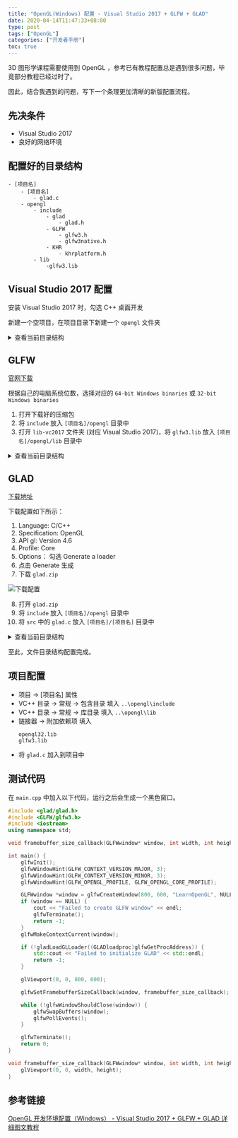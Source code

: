 ```yaml
---
title: "OpenGL(Windows) 配置 - Visual Studio 2017 + GLFW + GLAD"
date: 2020-04-14T11:47:33+08:00
type: post
tags: ["OpenGL"]
categories: ["开发者手册"]
toc: true
---
```


3D 图形学课程需要使用到 OpenGL ，参考已有教程配置总是遇到很多问题，毕竟部分教程已经过时了。

因此，结合我遇到的问题，写下一个条理更加清晰的新版配置流程。

## 先决条件

- Visual Studio 2017
- 良好的网络环境

## 配置好的目录结构

```
- [项目名]
    - [项目名]
        - glad.c
    - opengl
        - include
            - glad
                - glad.h
            - GLFW
                - glfw3.h
                - glfw3native.h
            - KHR
                - khrplatform.h
        - lib
            -glfw3.lib
```

## Visual Studio 2017 配置

安装 Visual Studio 2017 时，勾选 C++ 桌面开发

新建一个空项目，在项目目录下新建一个 `opengl` 文件夹

<details>
<summary>查看当前目录结构</summary>
<pre><code>
- [项目名]
    - opengl
        - include
        - lib
</code></pre>
</details>

## GLFW

[官网下载](http://www.glfw.org/download.html)

根据自己的电脑系统位数，选择对应的 `64-bit Windows binaries` 或 `32-bit Windows binaries`

1. 打开下载好的压缩包
2. 将 `include` 放入 `[项目名]/opengl` 目录中
3. 打开 `lib-vc2017` 文件夹 (对应 Visual Studio 2017)，将 `glfw3.lib` 放入 `[项目名]/opengl/lib` 目录中

<details>
<summary>查看当前目录结构</summary>
<pre><code>
- [项目名]
    - opengl
        - include
            - GLFW
                - glfw3.h
                - glfw3native.h
        - lib
            - glfw3.lib
</code></pre>
</details>

## GLAD

[下载地址](http://glad.dav1d.de/)

下载配置如下所示：

1. Language: C/C++
2. Specification: OpenGL
3. API gl: Version 4.6
4. Profile: Core
5. Options： 勾选 Generate a loader
6. 点击 Generate 生成
7. 下载 `glad.zip`

![下载配置](glad-download.png)

8. 打开 `glad.zip`
9. 将 `include` 放入 `[项目名]/opengl` 目录中
10. 将 `src` 中的 `glad.c` 放入 `[项目名]/[项目名]` 目录中

<details>
<summary>查看当前目录结构</summary>
<pre><code>
- [项目名]
    - [项目名]
        - glad.c
    - opengl
        - include
            - glad
                - glad.h
            - GLFW
                - glfw3.h
                - glfw3native.h
            - KHR
                - khrplatform.h
        - lib
            -glfw3.lib
</code></pre>
</details>

至此，文件目录结构配置完成。

## 项目配置

- 项目 -> [项目名] 属性
- VC++ 目录 -> 常规 -> 包含目录 填入  `..\opengl\include`
- VC++ 目录 -> 常规 -> 库目录 填入  `..\opengl\lib`
- 链接器 -> 附加依赖项 填入
    ```
    opengl32.lib
    glfw3.lib
    ```
- 将 `glad.c` 加入到项目中

## 测试代码

在 `main.cpp` 中加入以下代码，运行之后会生成一个黑色窗口。

```C++
#include <glad/glad.h>
#include <GLFW/glfw3.h>
#include <iostream>
using namespace std;

void framebuffer_size_callback(GLFWwindow* window, int width, int height);

int main() {
    glfwInit();
    glfwWindowHint(GLFW_CONTEXT_VERSION_MAJOR, 3);
    glfwWindowHint(GLFW_CONTEXT_VERSION_MINOR, 3);
    glfwWindowHint(GLFW_OPENGL_PROFILE, GLFW_OPENGL_CORE_PROFILE);

    GLFWwindow *window = glfwCreateWindow(800, 600, "LearnOpenGL", NULL, NULL);
    if (window == NULL) {
        cout << "Failed to create GLFW window" << endl;
        glfwTerminate();
        return -1;
    }
    glfwMakeContextCurrent(window);

    if (!gladLoadGLLoader((GLADloadproc)glfwGetProcAddress)) {
        std::cout << "Failed to initialize GLAD" << std::endl;
        return -1;
    }

    glViewport(0, 0, 800, 600);

    glfwSetFramebufferSizeCallback(window, framebuffer_size_callback);

    while (!glfwWindowShouldClose(window)) {
        glfwSwapBuffers(window);
        glfwPollEvents();
    }

    glfwTerminate();
    return 0;
}

void framebuffer_size_callback(GLFWwindow* window, int width, int height) {
    glViewport(0, 0, width, height);
}
```

## 参考链接

[OpenGL 开发环境配置（Windows） - Visual Studio 2017 + GLFW + GLAD 详细图文教程](https://blog.csdn.net/sigmarising/article/details/80470054)
